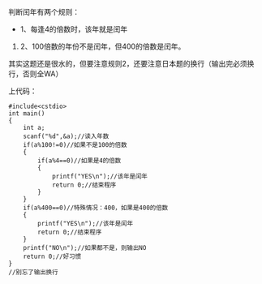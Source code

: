 判断闰年有两个规则：
- 1、每逢4的倍数时，该年就是闰年
1. 2、100倍数的年份不是闰年，但400的倍数是闰年。

其实这题还是很水的，但要注意规则2，还要注意日本题的换行（输出完必须换行，否则全WA）

上代码：
```
#include<cstdio>
int main()
{
	int a;
	scanf("%d",&a);//读入年数
	if(a%100!=0)//如果不是100的倍数
	{
		if(a%4==0)//如果是4的倍数
		{
			printf("YES\n");//该年是闰年
			return 0;//结束程序
		}
	}
	if(a%400==0)//特殊情况：400，如果是400的倍数
	{
		printf("YES\n");//该年是闰年
		return 0;//结束程序
	}
	printf("NO\n");//如果都不是，则输出NO
	return 0;//好习惯
}
//别忘了输出换行
```